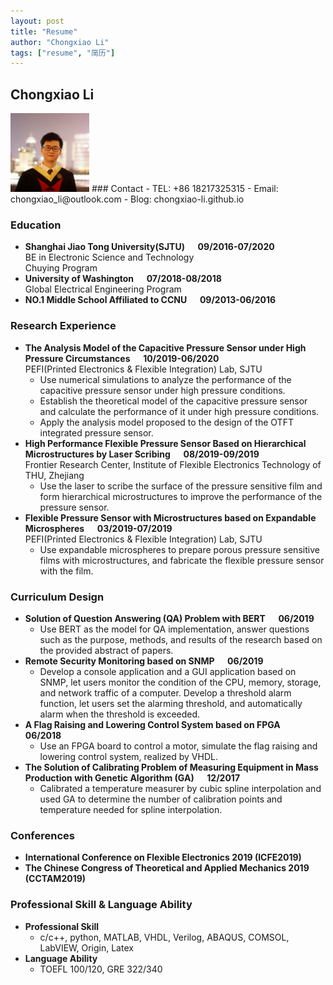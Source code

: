 ```yaml
---
layout: post  
title: "Resume"  
author: "Chongxiao Li"
tags: ["resume", "简历"]
---
```

## Chongxiao Li
<img src="/images/avatar.png" width ="25%">  
### Contact
- TEL: +86 18217325315  
- Email: chongxiao_li@outlook.com  
- Blog: chongxiao-li.github.io  

### Education
- **Shanghai Jiao Tong University(SJTU) &emsp; 09/2016-07/2020**  
BE in Electronic Science and Technology  
Chuying Program
- **University of Washington &emsp; 07/2018-08/2018**  
Global Electrical Engineering Program
- **NO.1 Middle School Affiliated to CCNU &emsp; 09/2013-06/2016**

### Research Experience
- **The Analysis Model of the Capacitive Pressure Sensor under High Pressure Circumstances &emsp; 10/2019-06/2020**  
PEFI(Printed Electronics & Flexible Integration) Lab, SJTU
    - Use numerical simulations to analyze the performance of the capacitive pressure sensor under high pressure conditions.
    - Establish the theoretical model of the capacitive pressure sensor and calculate the performance of it under high pressure conditions.
    - Apply the analysis model proposed to the design of the OTFT integrated pressure sensor.
- **High Performance Flexible Pressure Sensor Based on Hierarchical Microstructures by Laser Scribing &emsp; 08/2019-09/2019**  
Frontier Research Center, Institute of Flexible Electronics Technology of THU, Zhejiang
    - Use the laser to scribe the surface of the pressure sensitive film and form hierarchical microstructures to improve the performance of the pressure sensor.
- **Flexible Pressure Sensor with Microstructures based on Expandable Microspheres &emsp; 03/2019-07/2019**  
PEFI(Printed Electronics & Flexible Integration) Lab, SJTU  
    - Use expandable microspheres to prepare porous pressure sensitive films with microstructures, and fabricate the flexible pressure sensor with the film.

### Curriculum Design
- **Solution of Question Answering (QA) Problem with BERT &emsp; 06/2019**
    - Use BERT as the model for QA implementation, answer questions such as the purpose, methods, and results of the research based on the provided abstract of papers.
- **Remote Security Monitoring based on SNMP &emsp; 06/2019**
    - Develop a console application and a GUI application based on SNMP, let users monitor the condition of the CPU, memory, storage, and network traffic of a computer. Develop a threshold alarm function, let users set the alarming threshold, and automatically alarm when the threshold is exceeded.
- **A Flag Raising and Lowering Control System based on FPGA &emsp; 06/2018**
    - Use an FPGA board to control a motor, simulate the flag raising and lowering control system, realized by VHDL.
- **The Solution of Calibrating Problem of Measuring Equipment in Mass Production with Genetic Algorithm (GA) &emsp; 12/2017**
    - Calibrated a temperature measurer by cubic spline interpolation and used GA to determine the number of calibration points and temperature needed for spline interpolation.

### Conferences
- **International Conference on Flexible Electronics 2019 (ICFE2019)**
- **The Chinese Congress of Theoretical and Applied Mechanics 2019 (CCTAM2019)**

### Professional Skill & Language Ability
- **Professional Skill**
    - c/c++, python, MATLAB, VHDL, Verilog, ABAQUS, COMSOL, LabVIEW, Origin, Latex
- **Language Ability**
    - TOEFL 100/120, GRE 322/340

